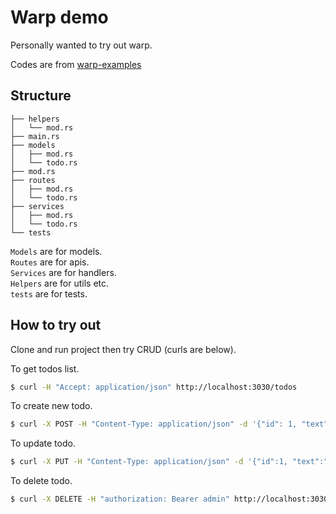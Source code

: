 # Warp demo

Personally wanted to try out warp.

Codes are from [warp-examples](https://github.com/seanmonstar/warp/tree/master/examples)

## Structure

```
├── helpers
│   └── mod.rs
├── main.rs
├── models
│   ├── mod.rs
│   └── todo.rs
├── mod.rs
├── routes
│   ├── mod.rs
│   └── todo.rs
├── services
│   ├── mod.rs
│   └── todo.rs
└── tests
```

`Models` are for models.  
`Routes` are for apis.  
`Services` are for handlers.  
`Helpers` are for utils etc.  
`tests` are for tests.

## How to try out

Clone and run project then try CRUD (curls are below).

To get todos list.

```sh
$ curl -H "Accept: application/json" http://localhost:3030/todos
```

To create new todo.

```sh
$ curl -X POST -H "Content-Type: application/json" -d '{"id": 1, "text": "lorem ipsum", "completed": false}' http://localhost:3030/todos
```

To update todo.

```sh
$ curl -X PUT -H "Content-Type: application/json" -d '{"id":1, "text":"lorem ipsum", "completed": true}' http://localhost:3030/todos/1
```

To delete todo.

```sh
$ curl -X DELETE -H "authorization: Bearer admin" http://localhost:3030/todos/1
```
